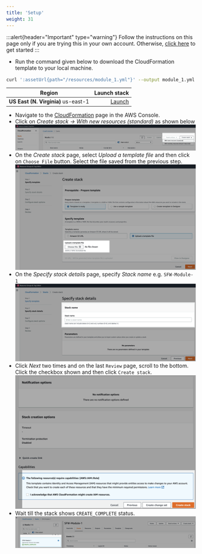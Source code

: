 ```yaml
---
title: 'Setup'
weight: 31
---
```


:::alert{header="Important" type="warning"}
Follow the instructions on this page only if you are trying this in your own account. Otherwise, [click here](../step-2) to get started
:::

- Run the command given below to download the CloudFormation template to your local machine.

```bash
curl ':assetUrl{path="/resources/module_1.yml"}' --output module_1.yml
```

| Region                              |                                                                                                                                                                                                                                                   Launch stack |
| ----------------------------------- | -------------------------------------------------------------------------------------------------------------------------------------------------------------------------------------------------------------------------------------------------------------: |
| **US East (N. Virginia)** us-east-1 | [Launch](https://console.aws.amazon.com/cloudformation/home?region=us-east-1#/stacks/create/template?stackName=SFW-Module-1&templateURL=https://static.us-east-1.prod.workshops.aws/public/9b3f2ea0-cf1e-42ca-84e8-f65800e20dd3/static/resources/module_1.yml) |

- Navigate to the [CloudFormation](https://console.aws.amazon.com/cloudformation/home?region=us-east-1) page in the AWS Console.
- Click on _Create stack -> With new resources (standard)_ as shown below
  ![CloudFormation home page](/static/img/setup/setup-cloudformation-homepage.png)
- On the _Create stack_ page, select _Upload a template file_ and then click on `Choose File` button. Select the file saved from the previous step.
  ![CloudFormation choose file](/static/img/setup/setup-cloudformation-choose-file.png)
- On the _Specify stack details_ page, specify _Stack name_ e.g. `SFW-Module-1`
  ![CloudFormation stack name](/static/img/setup/setup-cloudformation-stack-name.png)
- Click _Next_ two times and on the last `Review` page, scroll to the bottom. Click the checkbox shown and then click `Create stack`.
  ![CloudFormation create stack](/static/img/setup/setup-cloudformation-create-stack.png)
- Wait till the stack shows `CREATE_COMPLETE` status.
  ![CloudFormation stack complete](/static/img/setup/setup-cloudformation-create-complete.png)
